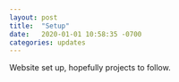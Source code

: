 ```yaml
---
layout: post
title:  "Setup"
date:   2020-01-01 10:58:35 -0700
categories: updates
---
```

Website set up, hopefully projects to follow.

[jekyll-docs]: https://jekyllrb.com/docs/home
[jekyll-gh]:   https://github.com/jekyll/jekyll
[jekyll-talk]: https://talk.jekyllrb.com/

